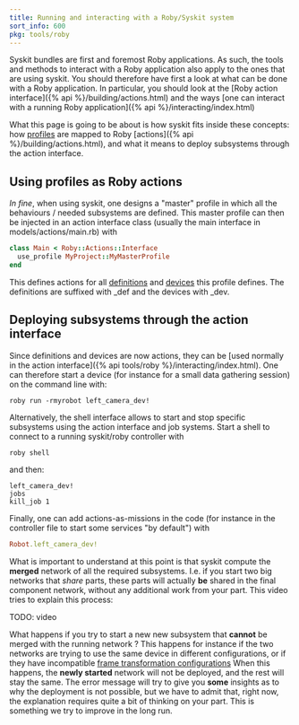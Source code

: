 ```yaml
---
title: Running and interacting with a Roby/Syskit system
sort_info: 600
pkg: tools/roby
---
```


Syskit bundles are first and foremost Roby applications. As such, the tools and
methods to interact with a Roby application also apply to the ones that are
using syskit. You should therefore have first a look at what can be done with a
Roby application. In particular, you should look at the [Roby action
interface]({% api %}/building/actions.html) and the ways [one can interact
with a running Roby application]({% api %}/interacting/index.html)

What this page is going to be about is how syskit fits inside these concepts:
how [profiles](profiles.html) are mapped to Roby [actions]({% api %}/building/actions.html), and what it means to deploy subsystems through
the action interface.

Using profiles as Roby actions
------------------------------
_In fine_, when using syskit, one designs a "master" profile in which all the
behaviours / needed subsystems are defined. This master profile can then be
injected in an action interface class (usually the main interface in
models/actions/main.rb) with

~~~ ruby
class Main < Roby::Actions::Interface
  use_profile MyProject::MyMasterProfile
end
~~~

This defines actions for all [definitions](profiles.html) and
[devices](devices.html) this profile defines. The definitions are suffixed with
_def and the devices with _dev.

Deploying subsystems through the action interface
-------------------------------------------------

Since definitions and devices are now actions, they can be [used normally in the
action interface]({% api tools/roby %}/interacting/index.html). One can
therefore start a device (for instance for a small data gathering session) on
the command line with:

~~~
roby run -rmyrobot left_camera_dev!
~~~

Alternatively, the shell interface allows to start and stop specific
subsystems using the action interface and job systems. Start a shell to connect
to a running syskit/roby controller with

~~~
roby shell
~~~

and then:

~~~
left_camera_dev!
jobs
kill_job 1
~~~

Finally, one can add actions-as-missions in the code (for instance in the
controller file to start some services "by default") with

~~~ ruby
Robot.left_camera_dev!
~~~

What is important to understand at this point is that syskit compute the
__merged__ network of all the required subsystems. I.e. if you start two big
networks that _share_ parts, these parts will actually __be__ shared in the final
component network, without any additional work from your part. This video tries
to explain this process:

TODO: video

What happens if you try to start a new new subsystem that __cannot__ be merged with the
running network ? This happens for instance if the two networks are trying to use
the same device in different configurations, or if they have incompatible [frame
transformation configurations](../data_processing/transformer_roby.html)
When this happens, the __newly started__ network will not be deployed, and the
rest will stay the same. The error message will try to give you __some__
insights as to why the deployment is not possible, but we have to admit that,
right now, the explanation requires quite a bit of thinking on your part. This
is something we try to improve in the long run.

